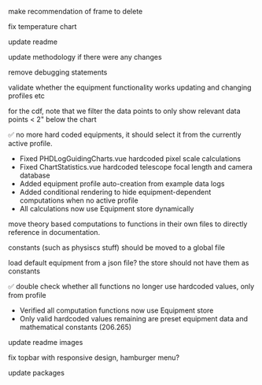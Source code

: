 make recommendation of frame to delete

fix temperature chart

update readme

update methodology if there were any changes

remove debugging statements 

validate whether the equipment functionality works updating and changing profiles etc

for the cdf, note that we filter the data points to only show relevant data points < 2" below the chart

✅ no more hard coded equipments, it should select it from the currently active profile.
   - Fixed PHDLogGuidingCharts.vue hardcoded pixel scale calculations
   - Fixed ChartStatistics.vue hardcoded telescope focal length and camera database
   - Added equipment profile auto-creation from example data logs
   - Added conditional rendering to hide equipment-dependent computations when no active profile
   - All calculations now use Equipment store dynamically

move theory based computations to functions in their own files to directly reference in documentation.

constants (such as physiscs stuff) should be moved to a global file 

load default equipment from a json file? the store should not have them as constants

✅ double check whether all functions no longer use hardcoded values, only from profile
   - Verified all computation functions now use Equipment store
   - Only valid hardcoded values remaining are preset equipment data and mathematical constants (206.265)

update readme images

fix topbar with responsive design, hamburger menu?

update packages